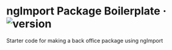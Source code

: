 # ngImport Package Boilerplate  &middot; ![version](https://img.shields.io/badge/version-1.0.0.rc1-yellow.svg)

Starter code for making a back office package using ngImport
